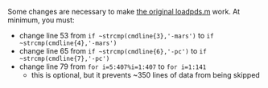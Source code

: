Some changes are necessary to make [the original loadpds.m](https://github.com/csdms-contrib/slepian_hotel/blob/master/MGS/loadpds.m) work. At minimum, you must:

* change line 53 from `if ~strcmp(cmdline{3},'-mars')` to `if ~strcmp(cmdline{4},'-mars')`
* change line 65 from `if ~strcmp(cmdline{6},'-pc')` to `if ~strcmp(cmdline{7},'-pc')`
* change line 79 from `for i=5:407%i=1:407` to `for i=1:141`
  * this is optional, but it prevents ~350 lines of data from being skipped
